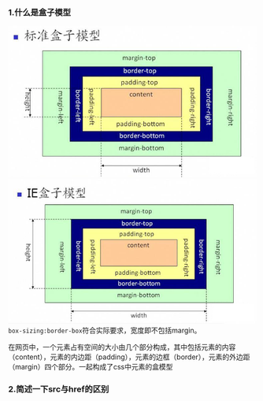 ### 1.什么是盒子模型 ###
![](img\45984178_1.jpeg)
![](img/45984178_2.jpeg)
    `box-sizing:border-box`符合实际要求，宽度即不包括margin。

在网页中，一个元素占有空间的大小由几个部分构成，其中包括元素的内容（content），元素的内边距（padding），元素的边框（border），元素的外边距（margin）四个部分。一起构成了css中元素的盒模型

### 2.简述一下src与href的区别 ###



